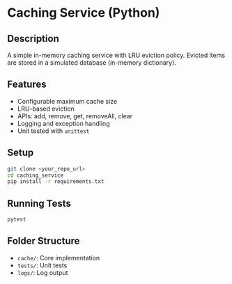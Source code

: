 
# Caching Service (Python)

## Description
A simple in-memory caching service with LRU eviction policy. Evicted items are stored in a simulated database (in-memory dictionary).

## Features
- Configurable maximum cache size
- LRU-based eviction
- APIs: add, remove, get, removeAll, clear
- Logging and exception handling
- Unit tested with `unittest`

## Setup
```bash
git clone <your_repo_url>
cd caching_service
pip install -r requirements.txt
```

## Running Tests
```bash
pytest
```

## Folder Structure
- `cache/`: Core implementation
- `tests/`: Unit tests
- `logs/`: Log output
